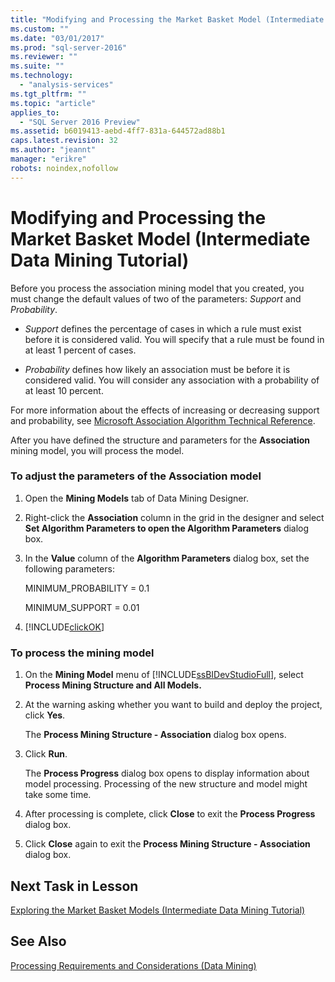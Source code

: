 ```yaml
---
title: "Modifying and Processing the Market Basket Model (Intermediate Data Mining Tutorial) | Microsoft Docs"
ms.custom: ""
ms.date: "03/01/2017"
ms.prod: "sql-server-2016"
ms.reviewer: ""
ms.suite: ""
ms.technology: 
  - "analysis-services"
ms.tgt_pltfrm: ""
ms.topic: "article"
applies_to: 
  - "SQL Server 2016 Preview"
ms.assetid: b6019413-aebd-4ff7-831a-644572ad88b1
caps.latest.revision: 32
ms.author: "jeannt"
manager: "erikre"
robots: noindex,nofollow
---
```

# Modifying and Processing the Market Basket Model (Intermediate Data Mining Tutorial)
Before you process the association mining model that you created, you must change the default values of two of the parameters: *Support* and *Probability*.  
  
-   *Support* defines the percentage of cases in which a rule must exist before it is considered valid. You will specify that a rule must be found in at least 1 percent of cases.  
  
-   *Probability* defines how likely an association must be before it is considered valid. You will consider any association with a probability of at least 10 percent.  
  
For more information about the effects of increasing or decreasing support and probability, see [Microsoft Association Algorithm Technical Reference](../analysis-services/data-mining/microsoft-association-algorithm-technical-reference.md).  
  
After you have defined the structure and parameters for the **Association** mining model, you will process the model.  
  
### To adjust the parameters of the Association model  
  
1.  Open the **Mining Models** tab of Data Mining Designer.  
  
2.  Right-click the **Association** column in the grid in the designer and select **Set Algorithm Parameters to open the Algorithm Parameters** dialog box.  
  
3.  In the **Value** column of the **Algorithm Parameters** dialog box, set the following parameters:  
  
    MINIMUM_PROBABILITY = 0.1  
  
    MINIMUM_SUPPORT = 0.01  
  
4.  [!INCLUDE[clickOK](../a9notintoc/includes/clickok-md.md)]  
  
### To process the mining model  
  
1.  On the **Mining Model** menu of [!INCLUDE[ssBIDevStudioFull](../a9notintoc/includes/ssbidevstudiofull-md.md)], select **Process Mining Structure and All Models.**  
  
2.  At the warning asking whether you want to build and deploy the project, click **Yes**.  
  
    The **Process Mining Structure - Association** dialog box opens.  
  
3.  Click **Run**.  
  
    The **Process Progress** dialog box opens to display information about model processing. Processing of the new structure and model might take some time.  
  
4.  After processing is complete, click **Close** to exit the **Process Progress** dialog box.  
  
5.  Click **Close** again to exit the **Process Mining Structure - Association** dialog box.  
  
## Next Task in Lesson  
[Exploring the Market Basket Models &#40;Intermediate Data Mining Tutorial&#41;](../a9notintoc/exploring-the-market-basket-models-intermediate-data-mining-tutorial.md)  
  
## See Also  
[Processing Requirements and Considerations &#40;Data Mining&#41;](../analysis-services/data-mining/processing-requirements-and-considerations-data-mining.md)  
  

